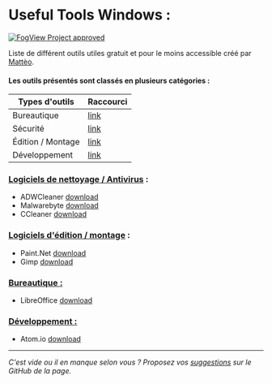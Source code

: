 # Useful Tools Windows : <span id="1"/>

[![FogView Project approved](https://img.shields.io/badge/FogView%20Quality-approved-00cc66.svg)](https://fogview.web-edu.fr)

Liste de différent outils utiles gratuit et pour le moins accessible créé par [Mattèo](https://github.com/MatteoGauthier).

#### Les outils présentés sont classés en plusieurs catégories :


| Types d'outils    | Raccourci         |
| ----------------- | ----------------- |
| Bureautique       | [link](#office)   |
| Sécurité          | [link](#security) |
| Édition / Montage | [link](#edition)  |
| Développement     | [link](#dev)      |


### <u>Logiciels de nettoyage / Antivirus</u> : <span id="security"/>

- ADWCleaner [download](https://toolslib.net/downloads/viewdownload/1-adwcleaner/)
- Malwarebyte [download](https://toolslib.net/downloads/viewdownload/309-malwarebytes/)
- CCleaner [download](https://www.ccleaner.com/ccleaner/download)
 
### <u>Logiciels d'édition / montage</u> : <span id="edition"/>
 
 - Paint.Net [download](https://www.dotpdn.com/files/paint.net.4.0.21.install.zip)
 - Gimp [download](https://www.gimp.org/downloads/)

### <u>Bureautique :</u> <span id="office"/>
- LibreOffice [download](https://fr.libreoffice.org/download/libreoffice-stable/)

### <u>Développement :</u> <span id="dev"/>

- Atom.io [download](https://atom.io/)

------
*C'est vide ou il en manque selon vous ? Proposez vos [suggestions](https://github.com/MatteoGauthier/usefultools/issues/new "Décrivez votre suggestion en publiant une issue sur le GitHub de la page") sur le GitHub de la page.*
<!-- Add info box on download -->